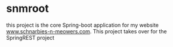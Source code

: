# snmroot
this project is the core Spring-boot application for my website www.schnarbies-n-meowers.com. This project takes over for the SpringREST project
